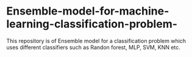 # Ensemble-model-for-machine-learning-classification-problem-
This repository is of Ensemble model for a classification problem which uses different classifiers such as Randon forest, MLP, SVM, KNN etc.
